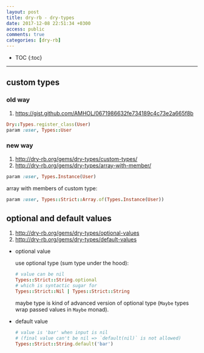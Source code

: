 ```yaml
---
layout: post
title: dry-rb - dry-types
date: 2017-12-08 22:51:34 +0300
access: public
comments: true
categories: [dry-rb]
---
```


<!-- more -->

* TOC
{:toc}
<hr>

custom types
------------

### old way

1. <https://gist.github.com/AMHOL/0671986632fe734189c4c73e2a665f8b>

```ruby
Dry::Types.register_class(User)
param :user, Types::User
```

### new way

1. <http://dry-rb.org/gems/dry-types/custom-types/>
2. <http://dry-rb.org/gems/dry-types/array-with-member/>

```ruby
param :user, Types.Instance(User)
```

array with members of custom type:

```ruby
param :user, Types::Strict::Array.of(Types.Instance(User))
```

optional and default values
---------------------------

1. <http://dry-rb.org/gems/dry-types/optional-values>
2. <http://dry-rb.org/gems/dry-types/default-values>

- optional value

  use optional type (sum type under the hood):

  ```ruby
  # value can be nil
  Types::Strict::String.optional
  # which is syntactic sugar for
  Types::Strict::Nil | Types::Strict::String
  ```

  maybe type is kind of advanced version of optional type
  (`Maybe` types wrap passed values in `Maybe` monad).

- default value

  ```ruby
  # value is 'bar' when input is nil
  # (final value can't be nil => `default(nil)` is not allowed)
  Types::Strict::String.default('bar')
  ```
